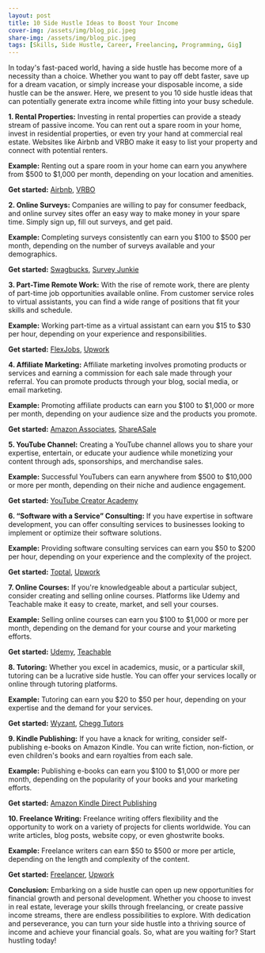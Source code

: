 ```yaml
---
layout: post
title: 10 Side Hustle Ideas to Boost Your Income
cover-img: /assets/img/blog_pic.jpeg
share-img: /assets/img/blog_pic.jpeg
tags: [Skills, Side Hustle, Career, Freelancing, Programming, Gig]
---
```



In today's fast-paced world, having a side hustle has become more of a necessity than a choice. Whether you want to pay off debt faster, save up for a dream vacation, or simply increase your disposable income, a side hustle can be the answer. Here, we present to you 10 side hustle ideas that can potentially generate extra income while fitting into your busy schedule.

**1. Rental Properties:**
Investing in rental properties can provide a steady stream of passive income. You can rent out a spare room in your home, invest in residential properties, or even try your hand at commercial real estate. Websites like Airbnb and VRBO make it easy to list your property and connect with potential renters.

**Example:** Renting out a spare room in your home can earn you anywhere from $500 to $1,000 per month, depending on your location and amenities.

**Get started:** [Airbnb](https://www.airbnb.com/), [VRBO](https://www.vrbo.com/)

**2. Online Surveys:**
Companies are willing to pay for consumer feedback, and online survey sites offer an easy way to make money in your spare time. Simply sign up, fill out surveys, and get paid.

**Example:** Completing surveys consistently can earn you $100 to $500 per month, depending on the number of surveys available and your demographics.

**Get started:** [Swagbucks](https://www.swagbucks.com/), [Survey Junkie](https://www.surveyjunkie.com/)

**3. Part-Time Remote Work:**
With the rise of remote work, there are plenty of part-time job opportunities available online. From customer service roles to virtual assistants, you can find a wide range of positions that fit your skills and schedule.

**Example:** Working part-time as a virtual assistant can earn you $15 to $30 per hour, depending on your experience and responsibilities.

**Get started:** [FlexJobs](https://www.flexjobs.com/), [Upwork](https://www.upwork.com/)

**4. Affiliate Marketing:**
Affiliate marketing involves promoting products or services and earning a commission for each sale made through your referral. You can promote products through your blog, social media, or email marketing.

**Example:** Promoting affiliate products can earn you $100 to $1,000 or more per month, depending on your audience size and the products you promote.

**Get started:** [Amazon Associates](https://affiliate-program.amazon.com/), [ShareASale](https://www.shareasale.com/)

**5. YouTube Channel:**
Creating a YouTube channel allows you to share your expertise, entertain, or educate your audience while monetizing your content through ads, sponsorships, and merchandise sales.

**Example:** Successful YouTubers can earn anywhere from $500 to $10,000 or more per month, depending on their niche and audience engagement.

**Get started:** [YouTube Creator Academy](https://creatoracademy.youtube.com/page/education)

**6. “Software with a Service” Consulting:**
If you have expertise in software development, you can offer consulting services to businesses looking to implement or optimize their software solutions.

**Example:** Providing software consulting services can earn you $50 to $200 per hour, depending on your experience and the complexity of the project.

**Get started:** [Toptal](https://www.toptal.com/), [Upwork](https://www.upwork.com/)

**7. Online Courses:**
If you're knowledgeable about a particular subject, consider creating and selling online courses. Platforms like Udemy and Teachable make it easy to create, market, and sell your courses.

**Example:** Selling online courses can earn you $100 to $1,000 or more per month, depending on the demand for your course and your marketing efforts.

**Get started:** [Udemy](https://www.udemy.com/), [Teachable](https://teachable.com/)

**8. Tutoring:**
Whether you excel in academics, music, or a particular skill, tutoring can be a lucrative side hustle. You can offer your services locally or online through tutoring platforms.

**Example:** Tutoring can earn you $20 to $50 per hour, depending on your expertise and the demand for your services.

**Get started:** [Wyzant](https://www.wyzant.com/), [Chegg Tutors](https://www.chegg.com/tutors/)

**9. Kindle Publishing:**
If you have a knack for writing, consider self-publishing e-books on Amazon Kindle. You can write fiction, non-fiction, or even children's books and earn royalties from each sale.

**Example:** Publishing e-books can earn you $100 to $1,000 or more per month, depending on the popularity of your books and your marketing efforts.

**Get started:** [Amazon Kindle Direct Publishing](https://kdp.amazon.com/)

**10. Freelance Writing:**
Freelance writing offers flexibility and the opportunity to work on a variety of projects for clients worldwide. You can write articles, blog posts, website copy, or even ghostwrite books.

**Example:** Freelance writers can earn $50 to $500 or more per article, depending on the length and complexity of the content.

**Get started:** [Freelancer](https://www.freelancer.com/), [Upwork](https://www.upwork.com/)

**Conclusion:**
Embarking on a side hustle can open up new opportunities for financial growth and personal development. Whether you choose to invest in real estate, leverage your skills through freelancing, or create passive income streams, there are endless possibilities to explore. With dedication and perseverance, you can turn your side hustle into a thriving source of income and achieve your financial goals. So, what are you waiting for? Start hustling today!